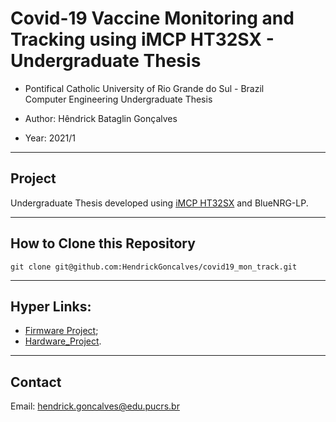 # Covid-19 Vaccine Monitoring and Tracking using iMCP HT32SX - Undergraduate Thesis

- Pontifical Catholic University of Rio Grande do Sul - Brazil <br/>
Computer Engineering Undergraduate Thesis  

- Author: Hêndrick Bataglin Gonçalves
- Year: 2021/1

<hr>

## Project

Undergraduate Thesis developed using [iMCP HT32SX](https://github.com/htmicron/ht32sx) and BlueNRG-LP.

<hr>

## How to Clone this Repository

```
git clone git@github.com:HendrickGoncalves/covid19_mon_track.git
```

<hr>

## Hyper Links:

* [Firmware Project](Firmware_Project);
* [Hardware_Project](Hardware_Project).

<hr>

## Contact

Email: hendrick.goncalves@edu.pucrs.br



